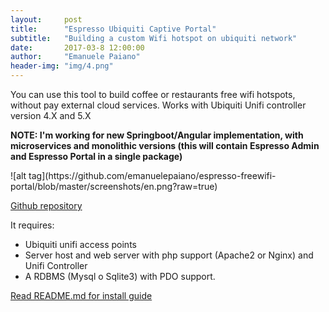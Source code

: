 ```yaml
---
layout:     post
title:      "Espresso Ubiquiti Captive Portal"
subtitle:   "Building a custom Wifi hotspot on ubiquiti network"
date:       2017-03-8 12:00:00
author:     "Emanuele Paiano"
header-img: "img/4.png"
---
```


<p>You can use this tool to build coffee or restaurants free wifi hotspots, without pay external cloud services. Works with Ubiquiti Unifi controller version 4.X and 5.X</p>

<p><b>NOTE: I'm working for new Springboot/Angular implementation, with microservices and monolithic versions (this will contain Espresso Admin and Espresso Portal in a single package) </b></p>
![alt tag](https://github.com/emanuelepaiano/espresso-freewifi-portal/blob/master/screenshots/en.png?raw=true)

<p><a href="https://github.com/emanuelepaiano/espresso-portal">Github repository</a></p>

<p>It requires:
<ul>
<li>Ubiquiti unifi access points</li>
<li>Server host and web server with php support (Apache2 or Nginx) and Unifi Controller</li>
<li>A RDBMS (Mysql o Sqlite3) with PDO support.</li>
</ul>
</p>

<p><a href="https://github.com/emanuelepaiano/espresso-portal/blob/master/README.md">Read README.md for install guide</a></p>




